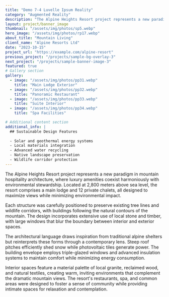 ```yaml
---
title: "Demo 7-4 Luvelle Ipsum Reality"
category: "Augmented Reality"
description: "The Alpine Heights Resort project represents a new paradigm in mountain hospitality architecture, where luxury amenities coexist harmoniously with environmental stewardship."
layout: project/banner_image
thumbnail: "/assets/img/photos/sp5.webp"
hero_image: "/assets/img/photos/rp17.webp"
about_title: "Mountain Living"
client_name: "Alpine Resorts Ltd"
date: "2023-10-15"
project_url: "https://example.com/alpine-resort"
previous_project: "/projects/sample-bg-overlay-3"
next_project: "/projects/sample-banner-image-3"
featured: true
# Gallery section
gallery:
  - image: "/assets/img/photos/pp31.webp"
    title: "Main Lodge Exterior"
  - image: "/assets/img/photos/pp32.webp"
    title: "Panoramic Restaurant"
  - image: "/assets/img/photos/pp33.webp"
    title: "Suite Interior"
  - image: "/assets/img/photos/pp34.webp"
    title: "Spa Facilities"

# Additional content section
additional_info: |
  ## Sustainable Design Features
  
  - Solar and geothermal energy systems
  - Local materials integration
  - Advanced water recycling
  - Native landscape preservation
  - Wildlife corridor protection
---
```


The Alpine Heights Resort project represents a new paradigm in mountain hospitality architecture, where luxury amenities coexist harmoniously with environmental stewardship. Located at 2,800 meters above sea level, the resort comprises a main lodge and 12 private chalets, all designed to maximize views while minimizing environmental impact.

Each structure was carefully positioned to preserve existing tree lines and wildlife corridors, with buildings following the natural contours of the mountain. The design incorporates extensive use of local stone and timber, with large windows that blur the boundary between interior and exterior spaces.

The architectural language draws inspiration from traditional alpine shelters but reinterprets these forms through a contemporary lens. Steep roof pitches efficiently shed snow while photovoltaic tiles generate power. The building envelope employs triple-glazed windows and advanced insulation systems to maintain comfort while minimizing energy consumption.

Interior spaces feature a material palette of local granite, reclaimed wood, and natural textiles, creating warm, inviting environments that complement the dramatic mountain views. The resort's restaurants, spa, and common areas were designed to foster a sense of community while providing intimate spaces for relaxation and contemplation.